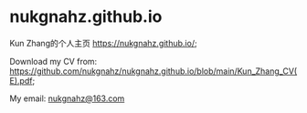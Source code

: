 # nukgnahz.github.io
Kun Zhang的个人主页 https://nukgnahz.github.io/;

Download my CV from: https://github.com/nukgnahz/nukgnahz.github.io/blob/main/Kun_Zhang_CV(E).pdf; 

My email: nukgnahz@163.com
